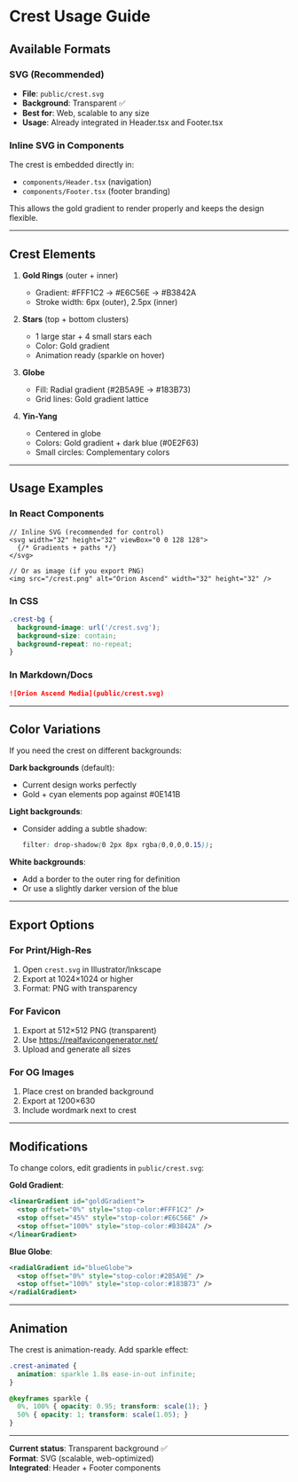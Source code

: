 # Crest Usage Guide

## Available Formats

### SVG (Recommended)
- **File**: `public/crest.svg`
- **Background**: Transparent ✅
- **Best for**: Web, scalable to any size
- **Usage**: Already integrated in Header.tsx and Footer.tsx

### Inline SVG in Components
The crest is embedded directly in:
- `components/Header.tsx` (navigation)
- `components/Footer.tsx` (footer branding)

This allows the gold gradient to render properly and keeps the design flexible.

---

## Crest Elements

1. **Gold Rings** (outer + inner)
   - Gradient: #FFF1C2 → #E6C56E → #B3842A
   - Stroke width: 6px (outer), 2.5px (inner)

2. **Stars** (top + bottom clusters)
   - 1 large star + 4 small stars each
   - Color: Gold gradient
   - Animation ready (sparkle on hover)

3. **Globe**
   - Fill: Radial gradient (#2B5A9E → #183B73)
   - Grid lines: Gold gradient lattice

4. **Yin-Yang**
   - Centered in globe
   - Colors: Gold gradient + dark blue (#0E2F63)
   - Small circles: Complementary colors

---

## Usage Examples

### In React Components
```tsx
// Inline SVG (recommended for control)
<svg width="32" height="32" viewBox="0 0 128 128">
  {/* Gradients + paths */}
</svg>

// Or as image (if you export PNG)
<img src="/crest.png" alt="Orion Ascend" width="32" height="32" />
```

### In CSS
```css
.crest-bg {
  background-image: url('/crest.svg');
  background-size: contain;
  background-repeat: no-repeat;
}
```

### In Markdown/Docs
```markdown
![Orion Ascend Media](public/crest.svg)
```

---

## Color Variations

If you need the crest on different backgrounds:

**Dark backgrounds** (default):
- Current design works perfectly
- Gold + cyan elements pop against #0E141B

**Light backgrounds**:
- Consider adding a subtle shadow:
  ```css
  filter: drop-shadow(0 2px 8px rgba(0,0,0,0.15));
  ```

**White backgrounds**:
- Add a border to the outer ring for definition
- Or use a slightly darker version of the blue

---

## Export Options

### For Print/High-Res
1. Open `crest.svg` in Illustrator/Inkscape
2. Export at 1024×1024 or higher
3. Format: PNG with transparency

### For Favicon
1. Export at 512×512 PNG (transparent)
2. Use https://realfavicongenerator.net/
3. Upload and generate all sizes

### For OG Images
1. Place crest on branded background
2. Export at 1200×630
3. Include wordmark next to crest

---

## Modifications

To change colors, edit gradients in `public/crest.svg`:

**Gold Gradient**:
```svg
<linearGradient id="goldGradient">
  <stop offset="0%" style="stop-color:#FFF1C2" />
  <stop offset="45%" style="stop-color:#E6C56E" />
  <stop offset="100%" style="stop-color:#B3842A" />
</linearGradient>
```

**Blue Globe**:
```svg
<radialGradient id="blueGlobe">
  <stop offset="0%" style="stop-color:#2B5A9E" />
  <stop offset="100%" style="stop-color:#183B73" />
</radialGradient>
```

---

## Animation

The crest is animation-ready. Add sparkle effect:

```css
.crest-animated {
  animation: sparkle 1.8s ease-in-out infinite;
}

@keyframes sparkle {
  0%, 100% { opacity: 0.95; transform: scale(1); }
  50% { opacity: 1; transform: scale(1.05); }
}
```

---

**Current status**: Transparent background ✅  
**Format**: SVG (scalable, web-optimized)  
**Integrated**: Header + Footer components



